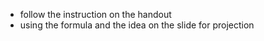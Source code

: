- follow the instruction on the handout
- using the formula and the idea on the slide for projection  
